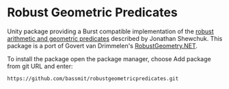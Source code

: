 # Robust Geometric Predicates

Unity package providing a Burst compatible implementation of the [robust arithmetic and geometric predicates](https://www.cs.cmu.edu/~quake/robust.html) described by Jonathan Shewchuk. This package is a port of Govert van Drimmelen's [RobustGeometry.NET](https://github.com/govert/RobustGeometry.NET).

To install the package open the package manager, choose Add package from git URL and enter:

    https://github.com/bassmit/robustgeometricpredicates.git
